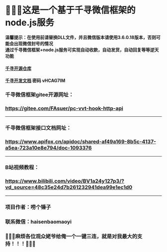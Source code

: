 # &#x1F308;&#x1F308;&#x1F308;这是一个基于千寻微信框架的node.js服务
**温馨提示：在使用前请替换DLL文件，并且微信版本请使用3.6.0.18版本，否则可能会出现微信封号的情况**<br /> 
**通过千寻微信框架+node.js服务可实现自动收款，自动发货，自动回复等等逆天功能**

#### [千寻开源仓库](https://gitee.com/ai-chen-qi/pc-v-hook-http-api)
#### [千寻开发文档](https://www.apifox.cn/apidoc/shared-af49a169-8b5c-4137-a5ea-723a10e8e794/doc-1046131) 密码 vHCAG7IM

### 千寻微信框架gitee开源网址：
### https://gitee.com/FAsuer/pc-vvt-hook-http-api
---
### 千寻微信框架接口文档网址：
### https://www.apifox.cn/apidoc/shared-af49a169-8b5c-4137-a5ea-723a10e8e794/doc-1093376
***
### B站视频教程：
### https://www.bilibili.com/video/BV1a24y127p3/?vd_source=48c35e24d7b261232941dea99e1ec1d0
***
### 项目作者：唠个锤子
### 联系微信：haisenbaomaoyi


### &#x1F353;&#x1F353;&#x1F353;麻烦各位观众姥爷给俺一个一键三连，就是对我最大的支持！！！&#x1F353;&#x1F353;&#x1F353;
